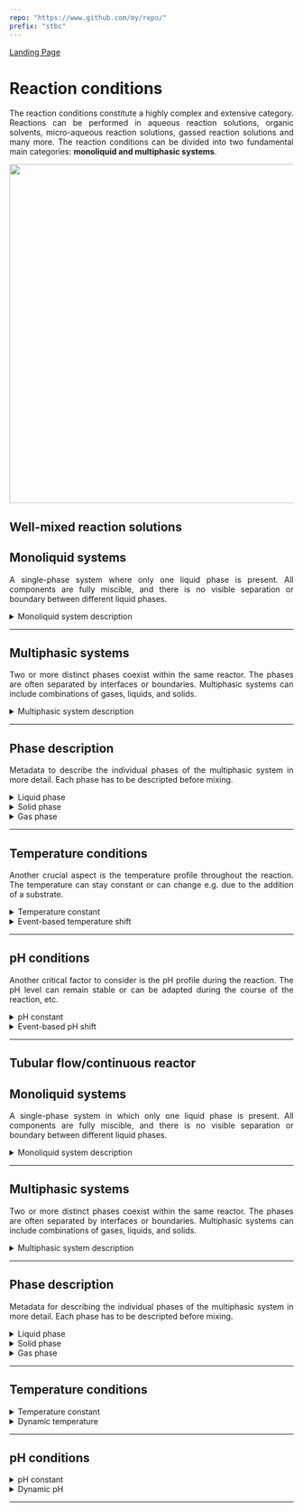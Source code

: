 ```yaml
---
repo: "https://www.github.com/my/repo/"
prefix: "stbc"
---
```


[Landing Page](/Readme.md)

<div align="justify">

# Reaction conditions

The reaction conditions constitute a highly complex and extensive category. Reactions can be performed in aqueous reaction solutions, organic solvents, micro-aqueous reaction solutions, gassed reaction solutions and many more. The reaction conditions can be divided into two fundamental main categories: __monoliquid and multiphasic systems__.

<img src="https://github.com/StephanM87/Strenda-biocatalysis/assets/106530250/aadf0641-b83e-44fb-a639-a4b1d5961eb2" width="600">


## Well-mixed reaction solutions

## Monoliquid systems

A single-phase system where only one liquid phase is present. All components are fully miscible, and there is no visible separation or boundary between different liquid phases.

<details> <Summary>Monoliquid system description</Summary>

### MonoliquidSystemDescription_WMRS

To describe a monoliquid system, precise information about the solvent (mixture) used and the applied reaction system must be provided.

- __solvent_description__
  - Type: string
  - Description: The solvent used in the reaction system, e.g. a buffered aqueous solution or an organic solvent.

- __ionic_strength__
  - Type: float
  - Minimum: 0.0
  - Description: Ionic strength calculated according to the dissolved ions in the solvent. The following formula can be used: $$I = \frac{1}{2} \sum_{i=1}^n C_i Z_i^2$$ where, I - ionic strength, C<sub>i</sub> - ionic concentration and Z<sub>i</sub> - ion charges. (__if_applicable__)

- __ionic_strength_unit__
  - Type: string
  - Description: The unit of ionic strength is usually expressed in mol/L (moles per liter), or in mmol/L (millimoles per liter). (__if_applicable__)

- __further_additives__
  - Type: string
  - Description: Further additive like cosolvents used to increase solubility of components, e.g. DMSO.

<hr>

- __special_treatment__
  - Type: string
  - Description: If there are any other specific methods, procedures, characteristics or aspects related to the monoliquid system that are important for reproducibility and are not described by the aforementioned           metadata, they should be explained here.

</details>

<hr>

## Multiphasic systems

Two or more distinct phases coexist within the same reactor. The phases are often separated by interfaces or boundaries. Multiphasic systems can include combinations of gases, liquids, and solids.

<details> <Summary>Multiphasic system description</Summary>

### MultiphasicSystemDescription_WMRS

To describe a multiphasic system, precise information about the phases used and the applied system must be provided.

- __phases_number__
  - Type: float
  - Minimum: 0.0
  - Description: Number of phases present in the system, if there is an aqueous and a gas phase present, the number is 2.

<hr>

- __special_treatment__
  - Type: string
  - Description: If there are any other specific methods, procedures, characteristics or aspects related to the multiphasic system that are important for reproducibility and are not described by the aforementioned           metadata, they should be explained here.

</details>

<hr/>

## Phase description

Metadata to describe the individual phases of the multiphasic system in more detail. Each phase has to be descripted before mixing.

<details> <Summary>Liquid phase</Summary>

### LiquidPhase_WMRS

 If more then one liquid phase exists the metadata has to be recorded according to the number of liquid phases.

- __liquid_type__
  - Type: string
  - Description: Information about the type of liquid used, whether it is an organic solvent,an aqueous buffer or are mixture of both.

- __liquid_amount__
  - Type: float
  - Minimum: 0.0
  - Description: Amount of the liquid added to the reaction.

- __liquid_unit__
  - Type: string
  - Description: In case of aqueous liquids, mL (milliliter) is often used as unit, in case of organic solvents, volume percentage (Vol %) or volume fraction (Vol/Vol) is utilized.

</details>


<details> <Summary>Solid phase</Summary>

### SolidPhase_WMRS

Definition of the solid phase used in the reaction.

- __solid_type__
  - Type: string
  - Description: Information about the type of solid used, whether it is a support material, solid catalyst, or any other solid compound.

- __solid_amount__
  - Type: float
  - Minimum: 0.0
  - Description: Mass of the solid compound used in the reaction solution.

- __solid_unit__
  - Type: string
  - Description: In the case of a solid compound, common units like grams, milligrams, or micrograms can be used.

</details>


<details> <Summary>Gas phase</Summary>

### GasPhase_WMRS

Definition of the gas phase used in the reaction. If a gas mixture is involved, this must be taken into account.

- __gas_type__
  - Type: string
  - Description: Information about the type of gas used, whether it is nitrogen, carbon dioxide, argon, oxygen or other gases.

- __gas_amount__
  - Type: float
  - Minimum: 0.0
  - Description: Concentration of the gas in the gas phase.

- __gas_unit__
  - Type: string
  - Description: In the case of gases, common units are volume percentage (Vol %), volume fraction (Vol/Vol), mole percentage (Mol %) or molar fraction (Mol/Mol).

</details>

<hr />

## Temperature conditions

Another crucial aspect is the temperature profile throughout the reaction. The temperature can stay constant or can change e.g. due to the addition of a substrate.

<details> <Summary>Temperature constant</Summary>

### TemperatureConstant_WMRS

The temperature, if constant, must be clearly defined.

- __temperature__
  - Type: float
  - Minimum: 0.0
  - Description: Temperature during the reaction.

- __temperature_unit__
  - Type: string
  - Description: The temperature can be specified in units such as K, °C, or °F.

<hr>

- __special_treatment__
  - Type: string
  - Description: If there are any other specific methods, procedures, characteristics or aspects related to the temperature that are important for reproducibility and are not described by the aforementioned                 metadata, they should be explained here.


</details>

<details> <Summary>Event-based temperature shift</Summary>

### EventBasedTemperatureShift_WMRS

If the temperature is changed during the course of the reaction or there is an event-based change, this must be documented precisely.

- __temperature_unit__
  - Type: string
  - Description: The temperature can be specified in units such as K, °C, or °F.

- __temperature_beginning__
  - Type: float
  - Minimum: 0.0
  - Description: The initial temperature, prior to the start of the reaction, should be specified.

- __temperature_after_event__
  - Type: float
  - Minimum: 0.0
  - Description: The temperature that is present after a specific event has occurred.

- __event_description__
  - Type: string
  - Description: Information regarding the event that caused the temperature change. In the case of a fed-batch reaction protocol, this event can also be the planned adjustment of the temperature to another specific        value based on the current progress of the reaction process.

- __temperature_at_XY__
  - Type: float
  - Minimum: 0.0
  - Description: The temperature can also be measured at a variably chosen time point _XY_ during the reaction.

- __time_at_XY__
  - Type: float
  - Minimum: 0.0
  - Description: Specification of the exact time point _XY_ at which the temperature was measured.

- __time_unit__
  - Type: string
  - Description: Common units for specifying time can be s (seconds), min (minutes) or h (hours).

<hr>

- __special_treatment__
  - Type: string
  - Description: If there are any other specific methods, procedures, characteristics or aspects related to the temperature that are important for reproducibility and are not described by the aforementioned                 metadata, they should be explained here.


</details>

<hr>

## pH conditions

Another critical factor to consider is the pH profile during the reaction. The pH level can remain stable or can be adapted during the course of the reaction, etc.

<details> <Summary>pH constant</Summary>

### pHConstant_WMRS

Information about the pH value in the system, if the pH is constant over the course of the reaction.

- __pH_value__
  - Type: float
  - Minimum: 0.0
  - Description: Value of the pH.

- __detected_when__
  - Type: string
  - Description: Specification of the timepoint at which the pH was measured. It includes whether the pH value was measured before, during, or after the reaction and whether all components of the reaction solution were     already present or if some were added after the measurement.

- __detected_how__
  - Type: string
  - Description: The pH value of a reaction can be determined in various ways, such as using a pH meter, pH paper, titration, electrochemical sensors, or other methods.

- __temperature__
  - Type: float
  - Minimum: 0.0
  - Description: The temperature at the time of pH measurement.

- __temperature_unit__
  - Type: string
  - Description: The temperature can be specified in units such as K, °C, or °F.

- __calibration_pH_electrode__
  - Type: string
  - Description: Usually, a pH electrode is calibrated using standard buffers at 20-25 °C. If the conditions in the reaction mixture differ from this, it should be specified. (__if_applicable__)

<hr>

- __special_treatment__
  - Type: string
  - Description: If there are any other specific methods, procedures, characteristics or aspects related to the pH value that are important for reproducibility and are not described by the aforementioned                    metadata, they should be explained here.

</details>

<details> <Summary>Event-based pH shift</Summary>

### EventBasedpHShift_WMRS

If the pH is changed during the course of the reaction or there is an event-based change, this must be documented precisely. Depending on the buffer chosen, a temperature shift may also result in a pH shift.

- __pH_beginning__
  - Type: float
  - Minimum: 0.0
  - Description: The initial pH, prior to the start of the reaction, should be specified.

- __pH_after_event__
  - Type: float
  - Minimum: 0.0
  - Description: The pH that is present after a specific event has occurred.

- __event_description__
  - Type: string
  - Description: Information regarding the event that caused the pH change. In the case of a fed-batch reaction protocol, this event can also be the planned adjustment of the pH value to another specific value based on     the current progress of the reaction process.

- __pH_at_XY__
  - Type: float
  - Minimum: 0.0
  - Description: The pH can also be measured at a variably chosen time point _XY_ during the reaction.

- __time_at_XY__
  - Type: float
  - Minimum: 0.0
  - Description: Specification of the exact time point _XY_ at which the pH was measured.

- __time_unit__
  - Type: string
  - Description: Common units for specifying time can be s (seconds) or min (minutes).

- __detected_when__
  - Type: string
  - Description: Specification whether all components of the reaction solution were already present or if some were added after the measurement at the timepoint of the pH measurement.

- __detected_how__
  - Type: string
  - Description: The pH value of a reaction can be determined in various ways, such as using a pH meter, pH paper, titration, electrochemical sensors, or other methods.

- __temperature__
  - Type: float
  - Minimum: 0.0
  - Description: The temperature at the time of pH measurement.

- __temperature_unit__
  - Type: string
  - Description: The temperature can be specified in units such as K, °C, or °F.

- __calibration_pH_electrode__
  - Type: string
  - Description: Usually, a pH electrode is calibrated using standard buffers at 20-25 °C. If the conditions in the reaction mixture differ from this, it should be specified. (__if_applicable__)

<hr>

- __special_treatment__
  - Type: string
  - Description: If there are any other specific methods, procedures, characteristics or aspects related to the pH value that are important for reproducibility and are not described by the aforementioned                    metadata, they should be explained here.


</details>

<hr>

## Tubular flow/continuous reactor

## Monoliquid systems

A single-phase system in which only one liquid phase is present. All components are fully miscible, and there is no visible separation or boundary between different liquid phases.

<details> <Summary>Monoliquid system description</Summary>

### MonoliquidSystemDescription_TFCR

To describe a monoliquid system, precise information about the solvent used and the applied system must be provided.

- __solvent_description__
  - Type: string
  - Description: The solvent used in the reaction system, e.g. a buffered aqueous solution or an organic solvent.

- __ionic_strength__
  - Type: float
  - Minimum: 0.0
  - Description: Ionic strength calculated according to the dissolved ions in the solvent. The following formula can be used: $$I = \frac{1}{2} \sum_{1}^n C_i Z_i^2$$ where, I - ionic strength, C<sub>i</sub> - ionic concentration and Z<sub>i</sub> - ion charges (__if_applicable__)

- __ionic_strength_unit__
  - Type: string
  - Description: The unit of ionic strength is usually expressed in mol/L (moles per liter), or in mmol/L (millimoles per liter). (__if_applicable__)

- __further_additives__
  - Type: string
  - Description: Further additive like cosolvents used to increase solubility of reactants, e.g. DMSO.

- __Flow_rate__
  - Type: float
  - Description: The flow rate must be specified to determine how fast a liquid or gas is flowing through a reactor or system.

- __Flow_rate_unit__
  - Type: string
  - Description: Common units for describing flow rate include L/min (liters per minute), mL/h (milliliters per hour), m³/h (cubic meters per hour), or other volume units per unit of time.

<hr>

- __special_treatment__
  - Type: string
  - Description: If there are any other specific methods, procedures, characteristics or aspects related to the monoliquid system that are important for reproducibility and are not described by the aforementioned           metadata, they should be explained here.


</details>

<hr>

## Multiphasic systems

Two or more distinct phases coexist within the same reactor. The phases are often separated by interfaces or boundaries. Multiphasic systems can include combinations of gases, liquids, and solids.

<details> <Summary>Multiphasic system description</Summary>

### MultiphasicSystemDescription_TFCR

To describe a multiphasic system, precise information about the phases used and the applied system must be provided.

- __phases_number__
  - Type: float
  - Minimum: 0.0
  - Description: Number of phases present in the system, if there is an aqueous and a gas phase present, the number is 2.

- __Flow_rate__
  - Type: float
  - Description: The flow rate must be specified to determine how fast a liquid or gas is flowing through a reactor or system.

- __Flow_rate_unit__
  - Type: string
  - Description: Common units for describing flow rate include L/min (liters per minute), mL/h (milliliters per hour), m³/h (cubic meters per hour), or other volume units per unit of time.

<hr>

- __special_treatment__
  - Type: string
  - Description: If there are any other specific methods, procedures, characteristics or aspects related to the multiphasic system that are important for reproducibility and are not described by the aforementioned           metadata, they should be explained here.


</details>


<hr>


## Phase description

Metadata for describing the individual phases of the multiphasic system in more detail. Each phase has to be descripted before mixing.


<details> <Summary>Liquid phase</Summary>

### LiquidPhase_TFCR

 If more then one liquid phase exists the metadata has to be recorded according to the number of liquid phases.

- __liquid_type__
  - Type: string
  - Description: Information about the type of liquid used, whether it is an organic solvent, an aqueous buffer or a mixture of both.

- __liquid_amount__
  - Type: float
  - Minimum: 0.0
  - Description: Amount of the liquid added to the reaction.

- __liquid_unit__
  - Type: string
  - Description: In case of aqueous liquids, mL (milliliter) is often used as unit, in case of organic solvents, volume percentage (Vol %) or volume fraction (Vol/Vol) is utilized.

</details>


<details> <Summary>Solid phase</Summary>

### SolidPhase_TFCR

Definition of the solid phase used in the reaction.

- __solid_type__
  - Type: string
  - Description: Information about the type of solid used, whether it is a support material, solid catalyst, or any other solid compound.

- __solid_amount__
  - Type: float
  - Minimum: 0.0
  - Description: Mass of the solid used in the reaction solution.

- __solid_unit__
  - Type: string
  - Description: In the case of solids, common units like grams, milligrams, or micrograms can be used.


</details>


<details> <Summary>Gas phase</Summary>

### GasPhase_TFCR

Definition of the gas phase used in the reaction. If a gas mixture is involved, this must be taken into account.

- __gas_type__
  - Type: string
  - Description: Information about the type of gas used, whether it's nitrogen dioxide, argon, oxygen or other gases.

- __gas_amount__
  - Type: float
  - Minimum: 0.0
  - Description: Concentration of the gas in the gas phase.

- __gas_unit__
  - Type: string
  - Description: In the case of gases, common units are volume percentage (Vol %), volume fraction (Vol/Vol), mole percentage (Mol %) or molar fraction (Mol/Mol).


</details>

<hr />


## Temperature conditions

<details> <Summary>Temperature constant</Summary>

### TemperatureConstant_TFCR

The temperature, if constant, must be clearly defined.

- __temperature__
  - Type: float
  - Minimum: 0.0
  - Description: Temperature during the reaction.

- __temperature_unit__
  - Type: string
  - Description: The temperature can be specified in units such as K, °C, or °F.

<hr>

- __special_treatment__
  - Type: string
  - Description: If there are any other specific methods, procedures, characteristics or aspects related to the temperature that are important for reproducibility and are not described by the aforementioned                 metadata, they should be explained here.


</details>


<details> <Summary>Dynamic temperature</Summary>

### DynamicTemperature_TFCR

If there is a temperature gradient or different temperatures are measured in the system, these must be described as well as possible.

- __temperature_beginning__
  - Type: float
  - Minimum: 0.0
  - Description: The initial temperature, prior to the start of the reaction, should be specified.

- __temperature_after_event__
  - Type: float
  - Minimum: 0.0
  - Description: The temperature that is present after a specific event has occurred.

- __event_description__
  - Type: string
  - Description: Information regarding the event that caused the temperature change. In the case of a fed-batch reaction protocol, this event can also be the planned adjustment of the temperature to another specific        value based on the current progress of the reaction process.

- __temperature_at_XY__
  - Type: float
  - Minimum: 0.0
  - Description: The temperature can also be measured at a variably chosen time point _XY_ during the reaction.

- __time_at_XY__
  - Type: float
  - Minimum: 0.0
  - Description: Specification of the exact time point _XY_ at which the temperature was measured.

- __time_unit__
  - Type: string
  - Description: Common units for specifying time can be s (seconds), min (minutes) h (hours).

- __temperature_unit__
  - Type: string
  - Description: The temperature can be specified in units such as K, °C, or °F.

- __temperature_gradient_beginning__
  - Type: float
  - Minimum: 0.0
  - Description: The initial temperature from which the temperature gradient begins. (__if_applicable__)

- __temperature_gradient_end__
  - Type: float
  - Minimum: 0.0
  - Description: The target temperature reached after the temperature gradient is applied. (__if_applicable__)

- __gradient_length__
  - Type: float
  - Minimum: 0.0
  - Description: The distance or time span over which the temperature gradient is applied. (__if_applicable__)

- __gradient_length_unit__
  - Type: string
  - Description: The gradient length can be specified either as the physical distance (e.g. in meters) or as the time span (e.g. in minutes). (__if_applicable__)

- __measurement_points__
  - Type: string
  - Description: Information about the locations or time points where temperature measurements are taken to monitor the gradient. This can be important to ensure that the gradient behaves as intended.                       (__if_applicable__)

<hr>

- __special_treatment__
  - Type: string
  - Description: If there are any other specific methods, procedures, characteristics or aspects related to the temperature profile that are important for reproducibility and are not described by the aforementioned         metadata, they should be explained here.


</details>

<hr>

## pH conditions

<details> <Summary>pH constant</Summary>

### pHConstant_TFCR

Information about the pH value in the system, if the pH is constant over the course of the reaction.

- __pH_value__
  - Type: float
  - Minimum: 0.0
  - Description: The value of the pH.

- __detected_when__
  - Type: string
  - Description: Specification of the timepoint at which the pH was measured. It includes whether the pH value was measured before, during, or after the reaction and whether all components of the reaction solution were     already present or if some were added after the measurement.

- __detected_how__
  - Type: string
  - Description: The pH value of a reaction can be determined in various ways, such as using a pH meter, pH paper, titration, electrochemical sensors, or other methods.

- __temperature__
  - Type: float
  - Minimum: 0.0
  - Description: The temperature at the time of pH measurement.

- __temperature_unit__
  - Type: string
  - Description: The temperature can be specified in units such as K, °C, or °F.

- __calibration_pH_electrode__
  - Type: string
  - Description: Usually, a pH electrode is calibrated using standard buffers at 20-25 °C. If the conditions in the reaction mixture differ from this, it should be specified. (__if_applicable__)

<hr>

- __special_treatment__
  - Type: string
  - Description: If there are any other specific methods, procedures, characteristics or aspects related to the pH value that are important for reproducibility and are not described by the aforementioned                    metadata, they should be explained here.

</details>


<details> <Summary>Dynamic pH</Summary>

### DynamicpH_TFCR

If there is a pH gradient or different pHs are measured in the system, these must be described as detailed as possible. Depending on the buffer chosen, a temperature shift may also result in a pH shift.

- __pH_beginning__
  - Type: float
  - Minimum: 0.0
  - Description: The initial pH, prior to the start of the reaction, should be specified.

- __pH_after_event__
  - Type: float
  - Minimum: 0.0
  - Description: The pH that is present after a specific event has occurred.

- __event_description__
  - Type: string
  - Description: Information regarding the event that caused the pH change. In the case of a fed-batch reaction protocol, this event can also be the planned adjustment of the pH value to another specific value based on     the current progress of the reaction process.

- __pH_at_XY__
  - Type: float
  - Minimum: 0.0
  - Description: The pH can also be measured at a variably chosen time point _XY_ during the reaction.

- __time_at_XY__
  - Type: float
  - Minimum: 0.0
  - Description: Specification of the exact time point _XY_ at which the pH was measured.

- __time_unit__
  - Type: string
  - Description: Common units for specifying time can be s (seconds) or min (minutes).

- __detected_when__
  - Type: string
  - Description: Specification whether all components of the reaction solution were already present or if some were added after the measurement at the timepoint of the pH measurement.

- __detected_how__
  - Type: string
  - Description: The pH value of a reaction can be determined in various ways, such as using a pH meter, pH paper, titration, electrochemical sensors, or other methods.

- __temperature__
  - Type: float
  - Minimum: 0.0
  - Description: The temperature at the time of pH measurement.

- __temperature_unit__
  - Type: string
  - Description: The temperature can be specified in units such as K, °C, or °F.

- __calibration_pH_electrode__
  - Type: string
  - Description: Usually, a pH electrode is calibrated using standard buffers at 20-25 °C. If the conditions in the reaction mixture differ from this, it should be specified. (__if_applicable__)

- __pH_gradient_beginning__
  - Type: float
  - Minimum: 0.0
  - Description: The initial pH from which the pH gradient begins. (__if_applicable__)

- __pH_gradient_end__
  - Type: float
  - Minimum: 0.0
  - Description: The target pH reached after the pH gradient is applied. (__if_applicable__)

- __gradient_length__
  - Type: float
  - Minimum: 0.0
  - Description: The distance or time span over which the pH gradient is applied. (__if_applicable__)

- __gradient_length_unit__
  - Type: string
  - Description: The gradient length can be specified either as the physical distance (e.g. in meters) or as the time span (e.g. in minutes). (__if_applicable__)

- __measurement_points__
  - Type: string
  - Description: Information about the locations or time points where pH measurements are taken to monitor the gradient. This can be important to ensure that the gradient behaves as intended. (__if_applicable__)

<hr>

- __special_treatment__
  - Type: string
  - Description: If there are any other specific methods, procedures, characteristics or aspects related to the pH value that are important for reproducibility and are not described by the aforementioned                    metadata, they should be explained here.

</details>

<hr>

</div>

